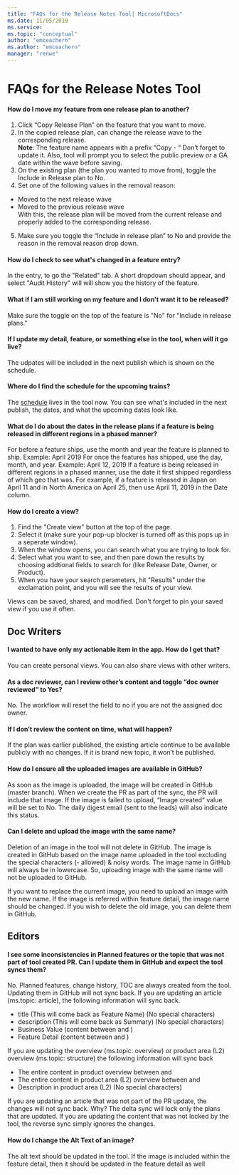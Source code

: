 ```yaml
---
title: "FAQs for the Release Notes Tool| MicrosoftDocs"
ms.date: 11/05/2019
ms.service: 
ms.topic: "conceptual"
author: "emceachern"
ms.author: "emceachern"
manager: "renwe"
---
```


# FAQs for the Release Notes Tool

#### How do I move my feature from one release plan to another?
1. Click “Copy Release Plan” on the feature that you want to move.  
2. In the copied release plan, can change the release wave to the corresponding release.   
**Note**: The feature name appears with a prefix “Copy - “ Don’t forget to update it. Also, tool will prompt you to select the public preview or a GA date within the wave before saving.  
3. On the existing plan (the plan you wanted to move from), toggle the Include in Release plan to No.  
4. Set one of the following values in the removal reason:
- Moved to the next release wave
- Moved to the previous release wave  
With this, the release plan will be moved from the current release and properly added to the corresponding release.
5. Make sure you toggle the “Include in release plan” to No and provide the reason in the removal reason drop down.   
 
#### How do I check to see what's changed in a feature entry?
In the entry, to go the "Related" tab. A short dropdown should appear, and select "Audit History" will will show you the history of the feature. 

#### What if I am still working on my feature and I don't want it to be released?
Make sure the toggle on the top of the feature is "No" for "Include in release plans."

#### If I update my detail, feature, or something else in the tool, when will it go live? 
The udpates will be included in the next publish which is shown on the schedule. 

#### Where do I find the schedule for the upcoming trains?
The [schedule](https://msit.powerbi.com/groups/fce55d85-50c2-4249-b054-60f8643ad13f/reports/0eb6f27b-2d3a-447d-9a6a-cf77f35bfbcd/ReportSection31aec9950d0006de8110) lives in the tool now. You can see what's included in the next publish, the dates, and what the upcoming dates look like.

#### What do I do about the dates in the release plans if a feature is being released in different regions in a phased manner? 
For before a feature ships, use the month and year the feature is planned to ship. Example: April 2019
For once the features has shipped, use the day, month, and year. Example: April 12, 2019
If a feature is being released in different regions in a phased manner, use the date it first shipped regardless of which geo that was. For example, if a feature is released in Japan on April 11 and in North America on April 25, then use April 11, 2019 in the Date column. 

#### How do I create a view?
1. Find the "Create view" button at the top of the page.
2. Select it (make sure your pop-up blocker is turned off as this pops up in a seperate window).
3. When the window opens, you can search what you are trying to look for.
4. Select what you want to see, and then pare down the results by choosing addtional fields to search for (like Release Date, Owner, or Product). 
5. When you have your search perameters, hit "Results" under the exclamation point, and you will see the results of your view. 

Views can be saved, shared, and modified. Don't forget to pin your saved view if you use it often.

## Doc Writers

#### I wanted to have only my actionable item in the app. How do I get that?
You can create personal views. You can also share views with other writers.

#### As a doc reviewer, can I review other’s content and toggle “doc owner reviewed” to Yes?
No. The workflow will reset the field to no if you are not the assigned doc owner.

#### If I don’t review the content on time, what will happen?
If the plan was earlier published, the existing article continue to be available publicly with no changes. If it is brand new topic, it won’t be published.

#### How do I ensure all the uploaded images are available in GitHub?
As soon as the image is uploaded, the image will be created in GitHub (master branch). 
When we create the PR as part of the sync, the PR will include that image. 
If the image is failed to upload, “Image created” value will be set to No. 
The daily digest email (sent to the leads) will also indicate this status. 

#### Can I delete and upload the image with the same name?
Deletion of an image in the tool will not delete in GitHub. The image is created in GitHub based on the image name uploaded in the tool excluding the special characters (- allowed) & noisy words. The image name in GitHub will always be in lowercase. So, uploading image with the same name will not be uploaded to GitHub.

If you want to replace the current image, you need to upload an image with the new name. If the image is referred within feature detail, the image name should be changed. If you wish to delete the old image, you can delete them in GitHub.

## Editors

#### I see some inconsistencies in Planned features or the topic that was not part of tool created PR. Can I update them in GitHub and expect the tool syncs them?
No. Planned features, change history, TOC are always created from the tool. Updating them in GitHub will not sync back. If you are updating an article (ms.topic: article), the following information will sync back.
- title (This will come back as Feature Name) (No special characters)
- description (This will come back as Summary) (No special characters)
- Business Value (content between <!-- bv start --> and <!-- bv end -->)
- Feature Detail (content between <!--feature detail start --> and <!--feature detail end -->)

If you are updating the overview (ms.topic: overview) or product area (L2) overview (ms.topic: structure) the following information will sync back
- The entire content in product overview between <!--overview start--> and <!--overview end-->
- The entire content in product area (L2) overview between <!--structure start--> and <!--structure end-->
- Description in product area (L2) (No special characters)   

If you are updating an article that was not part of the PR update, the changes will not sync back. Why? The delta sync will lock only the plans that are updated. If you are updating the content that was not locked by the tool, the reverse sync simply ignores the changes.

#### How do I change the Alt Text of an image?
The alt text should be updated in the tool. If the image is included within the feature detail, then it should be updated in the feature detail as well










